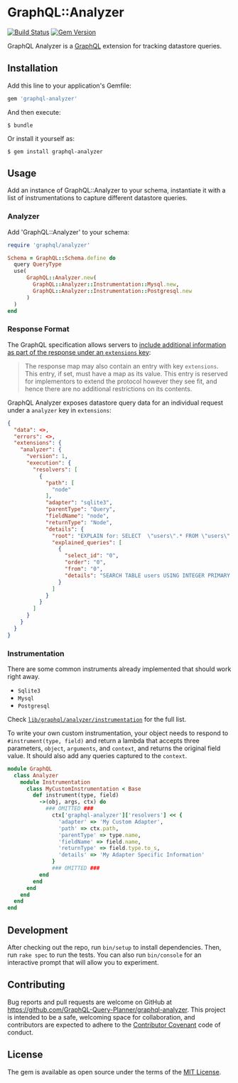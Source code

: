 # GraphQL::Analyzer

[![Build Status](https://travis-ci.org/GraphQL-Query-Planner/graphql-analyzer.svg?branch=master)](https://travis-ci.org/GraphQL-Query-Planner/graphql-analyzer)
[![Gem Version](https://badge.fury.io/rb/graphql-analyzer.svg)](https://rubygems.org/gems/graphql-analyzer)


GraphQL Analyzer is a [GraphQL](https://github.com/rmosolgo/graphql-ruby) extension for tracking datastore queries.

## Installation

Add this line to your application's Gemfile:

```ruby
gem 'graphql-analyzer'
```

And then execute:

    $ bundle

Or install it yourself as:

    $ gem install graphql-analyzer

## Usage

Add an instance of GraphQL::Analyzer to your schema, instantiate it with a list of instrumentations to capture different datastore queries.

### Analyzer

Add 'GraphQL::Analyzer' to your schema:

```ruby
require 'graphql/analyzer'

Schema = GraphQL::Schema.define do
  query QueryType
  use(
      GraphQL::Analyzer.new(
        GraphQL::Analyzer::Instrumentation::Mysql.new,
        GraphQL::Analyzer::Instrumentation::Postgresql.new
      )
  )
end
```

### Response Format

The GraphQL specification allows servers to [include additional information as part of the response under an `extensions` key](https://facebook.github.io/graphql/#sec-Response-Format):

> The response map may also contain an entry with key `extensions`. This entry, if set, must have a map as its value. This entry is reserved for implementors to extend the protocol however they see fit, and hence there are no additional restrictions on its contents.

GraphQL Analyzer exposes datastore query data for an individual request under a `analyzer` key in `extensions`:

```json
{
  "data": <>,
  "errors": <>,
  "extensions": {
    "analyzer": {
      "version": 1,
      "execution": {
        "resolvers": [
          {
            "path": [
              "node"
            ],
            "adapter": "sqlite3",
            "parentType": "Query",
            "fieldName": "node",
            "returnType": "Node",
            "details": {
              "root": "EXPLAIN for: SELECT  \"users\".* FROM \"users\" WHERE \"users\".\"id\" = ? LIMIT ? [[\"id\", 7], [\"LIMIT\", 1]",
              "explained_queries": [
                {
                  "select_id": "0",
                  "order": "0",
                  "from": "0",
                  "details": "SEARCH TABLE users USING INTEGER PRIMARY KEY (rowid=?)"
                }
              ]
            }
          }
        ]
      }
    }
  }
}
```

### Instrumentation

There are some common instruments already implemented that should work right away.

- `Sqlite3`
- `Mysql`
- `Postgresql`

Check [`lib/graphql/analyzer/instrumentation`](https://github.com/GraphQL-Query-Planner/graphql-analyzer/tree/master/lib/graphql/analyzer/instrumentation) for the full list.

To write your own custom instrumentation, your object needs to respond to `#instrument(type, field)` and return a lambda that accepts three parameters, `object`, `arguments`, and `context`, and returns the original field value. It should also add any queries captured to the `context`.

```ruby
module GraphQL
  class Analyzer
    module Instrumentation
      class MyCustomInstrumentation < Base
        def instrument(type, field)
          ->(obj, args, ctx) do
            ### OMITTED ###
              ctx['graphql-analyzer']['resolvers'] << {
                'adapter' => 'My Custom Adapter',
                'path' => ctx.path,
                'parentType' => type.name,
                'fieldName' => field.name,
                'returnType' => field.type.to_s,
                'details' => 'My Adapter Specific Information'
              }
              ### OMITTED ###
          end
        end
      end
    end
  end
end
```

## Development

After checking out the repo, run `bin/setup` to install dependencies. Then, run `rake spec` to run the tests. You can also run `bin/console` for an interactive prompt that will allow you to experiment.

## Contributing

Bug reports and pull requests are welcome on GitHub at https://github.com/GraphQL-Query-Planner/graphql-analyzer. This project is intended to be a safe, welcoming space for collaboration, and contributors are expected to adhere to the [Contributor Covenant](http://contributor-covenant.org) code of conduct.

## License

The gem is available as open source under the terms of the [MIT License](https://opensource.org/licenses/MIT).
